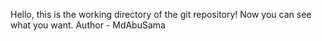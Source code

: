Hello, this is the working directory of the git repository!
Now you can see what you want.
Author - MdAbuSama
